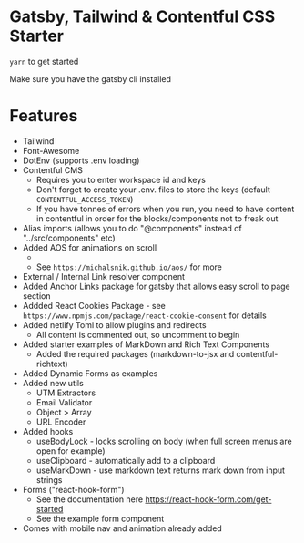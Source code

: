 # Gatsby, Tailwind & Contentful CSS Starter

`yarn` to get started 

Make sure you have the gatsby cli installed 

# Features

* Tailwind
* Font-Awesome
* DotEnv (supports .env loading)
* Contentful CMS 
    * Requires you to enter workspace id and keys
    * Don't forget to create your .env. files to store the keys (default `CONTENTFUL_ACCESS_TOKEN`)
    * If you have tonnes of errors when you run, you need to have content in contentful in order for the blocks/components not to freak out
* Alias imports (allows you to do "@components" instead of "../src/components" etc)
* Added AOS for animations on scroll 
    * <div data-aos="fade-up"  data-aos-duration="1000" >
    * See `https://michalsnik.github.io/aos/` for more
* External / Internal Link resolver component
* Added Anchor Links package for gatsby that allows easy scroll to page section
* Addded React Cookies Package - see `https://www.npmjs.com/package/react-cookie-consent` for details
* Added netlify Toml to allow plugins and redirects 
    * All content is commented out, so uncomment to begin
* Added starter examples of MarkDown and Rich Text Components
    * Added the required packages (markdown-to-jsx and contentful-richtext)
* Added Dynamic Forms as examples 
* Added new utils 
    * UTM Extractors
    * Email Validator
    * Object > Array
    * URL Encoder
* Added hooks 
    * useBodyLock - locks scrolling on body (when full screen menus are open for example)
    * useClipboard - automatically add to a clipboard
    * useMarkDown - use markdown text returns mark down from input strings
* Forms ("react-hook-form")
    * See the documentation here https://react-hook-form.com/get-started    
    * See the example form component
* Comes with mobile nav and animation already added